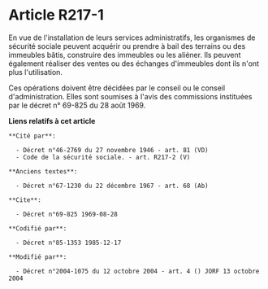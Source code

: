 # Article R217-1

En vue de l'installation de leurs services administratifs, les organismes de sécurité sociale peuvent acquérir ou prendre à
bail des terrains ou des immeubles bâtis, construire des immeubles ou les aliéner. Ils peuvent également réaliser des ventes
ou des échanges d'immeubles dont ils n'ont plus l'utilisation. 

Ces opérations doivent être décidées par le conseil ou le conseil d'administration. Elles sont soumises à l'avis des
commissions instituées par le décret n° 69-825 du 28 août 1969.

**Liens relatifs à cet article**

	**Cité par**:

	  - Décret n°46-2769 du 27 novembre 1946 - art. 81 (VD)
	  - Code de la sécurité sociale. - art. R217-2 (V)

	**Anciens textes**:

	  - Décret n°67-1230 du 22 décembre 1967 - art. 68 (Ab)

	**Cite**:

	  - Décret n°69-825 1969-08-28

	**Codifié par**:

	  - Décret n°85-1353 1985-12-17

	**Modifié par**:

	  - Décret n°2004-1075 du 12 octobre 2004 - art. 4 () JORF 13 octobre 2004
